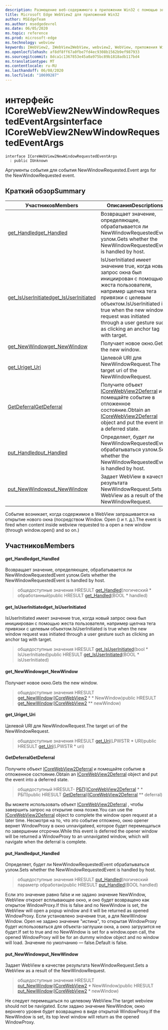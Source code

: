 ```yaml
---
description: Размещение веб-содержимого в приложении Win32 с помощью элемента управления Microsoft Edge WebView2
title: Microsoft Edge WebView2 для приложений Win32
author: MSEdgeTeam
ms.author: msedgedevrel
ms.date: 06/05/2020
ms.topic: reference
ms.prod: microsoft-edge
ms.technology: webview
keywords: IWebView2, IWebView2WebView, webview2, WebView, приложения Win32, Win32, EDGE, ICoreWebView2, ICoreWebView2Controller, элемент управления "веб-браузер", HTML Edge
ms.openlocfilehash: af8df8ff67a0fbe7fd4ec9308b1562b9ef987933
ms.sourcegitcommit: 8dca1c1367853e45a0a975bc89b1818adb117bd4
ms.translationtype: MT
ms.contentlocale: ru-RU
ms.lasthandoff: 06/08/2020
ms.locfileid: "10699287"
---
```

# <span data-ttu-id="f2138-104">интерфейс ICoreWebView2NewWindowRequestedEventArgs</span><span class="sxs-lookup"><span data-stu-id="f2138-104">interface ICoreWebView2NewWindowRequestedEventArgs</span></span> 

```
interface ICoreWebView2NewWindowRequestedEventArgs
  : public IUnknown
```

<span data-ttu-id="f2138-105">Аргументы события для события NewWindowRequested.</span><span class="sxs-lookup"><span data-stu-id="f2138-105">Event args for the NewWindowRequested event.</span></span>

## <span data-ttu-id="f2138-106">Краткий обзор</span><span class="sxs-lookup"><span data-stu-id="f2138-106">Summary</span></span>

 <span data-ttu-id="f2138-107">Участников</span><span class="sxs-lookup"><span data-stu-id="f2138-107">Members</span></span>                        | <span data-ttu-id="f2138-108">Описания</span><span class="sxs-lookup"><span data-stu-id="f2138-108">Descriptions</span></span>
--------------------------------|---------------------------------------------
[<span data-ttu-id="f2138-109">get_Handled</span><span class="sxs-lookup"><span data-stu-id="f2138-109">get_Handled</span></span>](#get_handled) | <span data-ttu-id="f2138-110">Возвращает значение, определяющее, обрабатывается ли NewWindowRequestedEvent узлом.</span><span class="sxs-lookup"><span data-stu-id="f2138-110">Gets whether the NewWindowRequestedEvent is handled by host.</span></span>
[<span data-ttu-id="f2138-111">get_IsUserInitiated</span><span class="sxs-lookup"><span data-stu-id="f2138-111">get_IsUserInitiated</span></span>](#get_isuserinitiated) | <span data-ttu-id="f2138-112">IsUserInitiated имеет значение true, когда новый запрос окна был инициирован с помощью жеста пользователя, например щелчка тега привязки с целевым объектом.</span><span class="sxs-lookup"><span data-stu-id="f2138-112">IsUserInitiated is true when the new window request was initiated through a user gesture such as clicking an anchor tag with target.</span></span>
[<span data-ttu-id="f2138-113">get_NewWindow</span><span class="sxs-lookup"><span data-stu-id="f2138-113">get_NewWindow</span></span>](#get_newwindow) | <span data-ttu-id="f2138-114">Получает новое окно.</span><span class="sxs-lookup"><span data-stu-id="f2138-114">Gets the new window.</span></span>
[<span data-ttu-id="f2138-115">get_Uri</span><span class="sxs-lookup"><span data-stu-id="f2138-115">get_Uri</span></span>](#get_uri) | <span data-ttu-id="f2138-116">Целевой URI для NewWindowRequest.</span><span class="sxs-lookup"><span data-stu-id="f2138-116">The target uri of the NewWindowRequest.</span></span>
[<span data-ttu-id="f2138-117">GetDeferral</span><span class="sxs-lookup"><span data-stu-id="f2138-117">GetDeferral</span></span>](#getdeferral) | <span data-ttu-id="f2138-118">Получите объект [ICoreWebView2Deferral](icorewebview2deferral.md) и помещайте событие в отложенное состояние.</span><span class="sxs-lookup"><span data-stu-id="f2138-118">Obtain an [ICoreWebView2Deferral](icorewebview2deferral.md) object and put the event into a deferred state.</span></span>
[<span data-ttu-id="f2138-119">put_Handled</span><span class="sxs-lookup"><span data-stu-id="f2138-119">put_Handled</span></span>](#put_handled) | <span data-ttu-id="f2138-120">Определяет, будет ли NewWindowRequestedEvent обрабатываться узлом.</span><span class="sxs-lookup"><span data-stu-id="f2138-120">Sets whether the NewWindowRequestedEvent is handled by host.</span></span>
[<span data-ttu-id="f2138-121">put_NewWindow</span><span class="sxs-lookup"><span data-stu-id="f2138-121">put_NewWindow</span></span>](#put_newwindow) | <span data-ttu-id="f2138-122">Задает WebView в качестве результата NewWindowRequest.</span><span class="sxs-lookup"><span data-stu-id="f2138-122">Sets a WebView as a result of the NewWindowRequest.</span></span>

<span data-ttu-id="f2138-123">Событие возникает, когда содержимое в WebView запрашивается на открытие нового окна (посредством Window. Open () и т. д.).</span><span class="sxs-lookup"><span data-stu-id="f2138-123">The event is fired when content inside webview requested to a open a new window (through window.open() and so on.)</span></span>

## <span data-ttu-id="f2138-124">Участников</span><span class="sxs-lookup"><span data-stu-id="f2138-124">Members</span></span>

#### <span data-ttu-id="f2138-125">get_Handled</span><span class="sxs-lookup"><span data-stu-id="f2138-125">get_Handled</span></span> 

<span data-ttu-id="f2138-126">Возвращает значение, определяющее, обрабатывается ли NewWindowRequestedEvent узлом.</span><span class="sxs-lookup"><span data-stu-id="f2138-126">Gets whether the NewWindowRequestedEvent is handled by host.</span></span>

> <span data-ttu-id="f2138-127">общедоступные значения HRESULT [get_Handled](#get_handled)(логический \* обработанный)</span><span class="sxs-lookup"><span data-stu-id="f2138-127">public HRESULT [get_Handled](#get_handled)(BOOL \* handled)</span></span>

#### <span data-ttu-id="f2138-128">get_IsUserInitiated</span><span class="sxs-lookup"><span data-stu-id="f2138-128">get_IsUserInitiated</span></span> 

<span data-ttu-id="f2138-129">IsUserInitiated имеет значение true, когда новый запрос окна был инициирован с помощью жеста пользователя, например щелчка тега привязки с целевым объектом.</span><span class="sxs-lookup"><span data-stu-id="f2138-129">IsUserInitiated is true when the new window request was initiated through a user gesture such as clicking an anchor tag with target.</span></span>

> <span data-ttu-id="f2138-130">общедоступные значения HRESULT [get_IsUserInitiated](#get_isuserinitiated)(bool \* IsUserInitiated)</span><span class="sxs-lookup"><span data-stu-id="f2138-130">public HRESULT [get_IsUserInitiated](#get_isuserinitiated)(BOOL \* isUserInitiated)</span></span>

#### <span data-ttu-id="f2138-131">get_NewWindow</span><span class="sxs-lookup"><span data-stu-id="f2138-131">get_NewWindow</span></span> 

<span data-ttu-id="f2138-132">Получает новое окно.</span><span class="sxs-lookup"><span data-stu-id="f2138-132">Gets the new window.</span></span>

> <span data-ttu-id="f2138-133">общедоступные значения HRESULT [get_NewWindow](#get_newwindow)([ICoreWebView2](icorewebview2.md) \* \* NewWindow)</span><span class="sxs-lookup"><span data-stu-id="f2138-133">public HRESULT [get_NewWindow](#get_newwindow)([ICoreWebView2](icorewebview2.md) \*\* newWindow)</span></span>

#### <span data-ttu-id="f2138-134">get_Uri</span><span class="sxs-lookup"><span data-stu-id="f2138-134">get_Uri</span></span> 

<span data-ttu-id="f2138-135">Целевой URI для NewWindowRequest.</span><span class="sxs-lookup"><span data-stu-id="f2138-135">The target uri of the NewWindowRequest.</span></span>

> <span data-ttu-id="f2138-136">общедоступные значения HRESULT [get_Uri](#get_uri)(LPWSTR \* URI)</span><span class="sxs-lookup"><span data-stu-id="f2138-136">public HRESULT [get_Uri](#get_uri)(LPWSTR \* uri)</span></span>

#### <span data-ttu-id="f2138-137">GetDeferral</span><span class="sxs-lookup"><span data-stu-id="f2138-137">GetDeferral</span></span> 

<span data-ttu-id="f2138-138">Получите объект [ICoreWebView2Deferral](icorewebview2deferral.md) и помещайте событие в отложенное состояние.</span><span class="sxs-lookup"><span data-stu-id="f2138-138">Obtain an [ICoreWebView2Deferral](icorewebview2deferral.md) object and put the event into a deferred state.</span></span>

> <span data-ttu-id="f2138-139">общедоступный HRESULT- [РБП](#getdeferral)([ICoreWebView2Deferral](icorewebview2deferral.md) \* \* РБП)</span><span class="sxs-lookup"><span data-stu-id="f2138-139">public HRESULT [GetDeferral](#getdeferral)([ICoreWebView2Deferral](icorewebview2deferral.md) \*\* deferral)</span></span>

<span data-ttu-id="f2138-140">Вы можете использовать объект [ICoreWebView2Deferral](icorewebview2deferral.md) , чтобы завершить запрос на открытие окна позже.</span><span class="sxs-lookup"><span data-stu-id="f2138-140">You can use the [ICoreWebView2Deferral](icorewebview2deferral.md) object to complete the window open request at a later time.</span></span> <span data-ttu-id="f2138-141">Несмотря на то, что это событие отложено, окно opener вернет WindowProxy в окно unnavigateed, которое будет перемещаться по завершении отсрочки.</span><span class="sxs-lookup"><span data-stu-id="f2138-141">While this event is deferred the opener window will be returned a WindowProxy to an unnavigated window, which will navigate when the deferral is complete.</span></span>

#### <span data-ttu-id="f2138-142">put_Handled</span><span class="sxs-lookup"><span data-stu-id="f2138-142">put_Handled</span></span> 

<span data-ttu-id="f2138-143">Определяет, будет ли NewWindowRequestedEvent обрабатываться узлом.</span><span class="sxs-lookup"><span data-stu-id="f2138-143">Sets whether the NewWindowRequestedEvent is handled by host.</span></span>

> <span data-ttu-id="f2138-144">общедоступные значения HRESULT [put_Handled](#put_handled)(логический параметр обработан)</span><span class="sxs-lookup"><span data-stu-id="f2138-144">public HRESULT [put_Handled](#put_handled)(BOOL handled)</span></span>

<span data-ttu-id="f2138-145">Если это значение равно false и не задано значение NewWindow, WebView откроет всплывающее окно, и оно будет возвращено как открытое WindowProxy.</span><span class="sxs-lookup"><span data-stu-id="f2138-145">If this is false and no NewWindow is set, the WebView will open a popup window and it will be returned as opened WindowProxy.</span></span> <span data-ttu-id="f2138-146">Если установлено значение true, а для NewWindow Window. Open не задано значение "истина", то открытая WindowProxy будет использоваться для объекта-заглушки окна, а окно загрузится не будет.</span><span class="sxs-lookup"><span data-stu-id="f2138-146">If set to true and no NewWindow is set for a window.open call, the opened WindowProxy will be for an dummy window object and no window will load.</span></span> <span data-ttu-id="f2138-147">Значение по умолчанию — false.</span><span class="sxs-lookup"><span data-stu-id="f2138-147">Default is false.</span></span>

#### <span data-ttu-id="f2138-148">put_NewWindow</span><span class="sxs-lookup"><span data-stu-id="f2138-148">put_NewWindow</span></span> 

<span data-ttu-id="f2138-149">Задает WebView в качестве результата NewWindowRequest.</span><span class="sxs-lookup"><span data-stu-id="f2138-149">Sets a WebView as a result of the NewWindowRequest.</span></span>

> <span data-ttu-id="f2138-150">общедоступные значения HRESULT [put_NewWindow](#put_newwindow)([ICoreWebView2](icorewebview2.md) \* NewWindow)</span><span class="sxs-lookup"><span data-stu-id="f2138-150">public HRESULT [put_NewWindow](#put_newwindow)([ICoreWebView2](icorewebview2.md) \* newWindow)</span></span>

<span data-ttu-id="f2138-151">Не следует перемещаться по целевому WebView.</span><span class="sxs-lookup"><span data-stu-id="f2138-151">The target webview should not be navigated.</span></span> <span data-ttu-id="f2138-152">Если задано значение NewWindow, окно верхнего уровня будет возвращено в виде открытой WindowProxy.</span><span class="sxs-lookup"><span data-stu-id="f2138-152">If the NewWindow is set, its top level window will return as the opened WindowProxy.</span></span>

